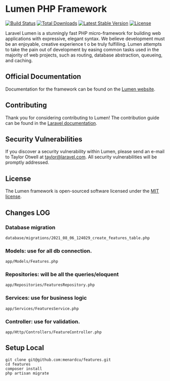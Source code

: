 # Lumen PHP Framework

[![Build Status](https://travis-ci.org/laravel/lumen-framework.svg)](https://travis-ci.org/laravel/lumen-framework)
[![Total Downloads](https://img.shields.io/packagist/dt/laravel/framework)](https://packagist.org/packages/laravel/lumen-framework)
[![Latest Stable Version](https://img.shields.io/packagist/v/laravel/framework)](https://packagist.org/packages/laravel/lumen-framework)
[![License](https://img.shields.io/packagist/l/laravel/framework)](https://packagist.org/packages/laravel/lumen-framework)

Laravel Lumen is a stunningly fast PHP micro-framework for building web applications with expressive, elegant syntax. We believe development must be an enjoyable, creative experience t    o be truly fulfilling. Lumen attempts to take the pain out of development by easing common tasks used in the majority of web projects, such as routing, database abstraction, queueing,     and caching.

## Official Documentation

Documentation for the framework can be found on the [Lumen website](https://lumen.laravel.com/docs).

## Contributing

Thank you for considering contributing to Lumen! The contribution guide can be found in the [Laravel documentation](https://laravel.com/docs/contributions).

## Security Vulnerabilities

If you discover a security vulnerability within Lumen, please send an e-mail to Taylor Otwell at taylor@laravel.com. All security vulnerabilities will be promptly addressed.

## License

The Lumen framework is open-sourced software licensed under the [MIT license](https://opensource.org/licenses/MIT).

## Changes LOG
### Database migration
```
database/migrations/2021_08_06_124029_create_features_table.php
```

### Models: use for all db connection.
```
app/Models/Features.php
```

### Repositories: will be all the queries/eloquent
```
app/Repositories/FeaturesRepository.php
```

### Services: use for business logic
```
app/Services/FeaturesService.php
```

### Controller: use for validation.
```
app/Http/Controllers/FeatureController.php
```

## Setup Local
```
git clone git@github.com:menardcu/features.git
cd features
composer install
php artisan migrate
```
